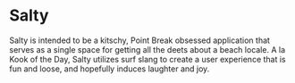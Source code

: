 # Salty
Salty is intended to be a kitschy, Point Break obsessed application that serves as a single space for getting all the deets about a beach locale. A la Kook of the Day, Salty utilizes surf slang to create a user experience that is fun and loose, and hopefully induces laughter and joy.
